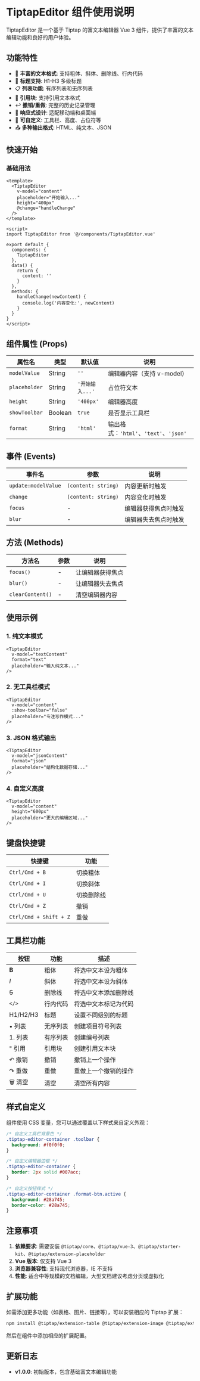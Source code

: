 # TiptapEditor 组件使用说明

TiptapEditor 是一个基于 Tiptap 的富文本编辑器 Vue 3 组件，提供了丰富的文本编辑功能和良好的用户体验。

## 功能特性

- 🚀 **丰富的文本格式**: 支持粗体、斜体、删除线、行内代码
- 📝 **标题支持**: H1-H3 多级标题
- 📋 **列表功能**: 有序列表和无序列表
- 💬 **引用块**: 支持引用文本格式
- ↩️ **撤销/重做**: 完整的历史记录管理
- 📱 **响应式设计**: 适配移动端和桌面端
- 🎨 **可自定义**: 工具栏、高度、占位符等
- 📤 **多种输出格式**: HTML、纯文本、JSON

## 快速开始

### 基础用法

```vue
<template>
  <TiptapEditor
    v-model="content"
    placeholder="开始输入..."
    height="400px"
    @change="handleChange"
  />
</template>

<script>
import TiptapEditor from '@/components/TiptapEditor.vue'

export default {
  components: {
    TiptapEditor
  },
  data() {
    return {
      content: ''
    }
  },
  methods: {
    handleChange(newContent) {
      console.log('内容变化:', newContent)
    }
  }
}
</script>
```

## 组件属性 (Props)

| 属性名 | 类型 | 默认值 | 说明 |
|--------|------|--------|------|
| `modelValue` | String | `''` | 编辑器内容（支持 v-model） |
| `placeholder` | String | `'开始输入...'` | 占位符文本 |
| `height` | String | `'400px'` | 编辑器高度 |
| `showToolbar` | Boolean | `true` | 是否显示工具栏 |
| `format` | String | `'html'` | 输出格式：`'html'`、`'text'`、`'json'` |

## 事件 (Events)

| 事件名 | 参数 | 说明 |
|--------|------|------|
| `update:modelValue` | `(content: string)` | 内容更新时触发 |
| `change` | `(content: string)` | 内容变化时触发 |
| `focus` | - | 编辑器获得焦点时触发 |
| `blur` | - | 编辑器失去焦点时触发 |

## 方法 (Methods)

| 方法名 | 参数 | 说明 |
|--------|------|------|
| `focus()` | - | 让编辑器获得焦点 |
| `blur()` | - | 让编辑器失去焦点 |
| `clearContent()` | - | 清空编辑器内容 |

## 使用示例

### 1. 纯文本模式

```vue
<TiptapEditor
  v-model="textContent"
  format="text"
  placeholder="输入纯文本..."
/>
```

### 2. 无工具栏模式

```vue
<TiptapEditor
  v-model="content"
  :show-toolbar="false"
  placeholder="专注写作模式..."
/>
```

### 3. JSON 格式输出

```vue
<TiptapEditor
  v-model="jsonContent"
  format="json"
  placeholder="结构化数据存储..."
/>
```

### 4. 自定义高度

```vue
<TiptapEditor
  v-model="content"
  height="600px"
  placeholder="更大的编辑区域..."
/>
```

## 键盘快捷键

| 快捷键 | 功能 |
|--------|------|
| `Ctrl/Cmd + B` | 切换粗体 |
| `Ctrl/Cmd + I` | 切换斜体 |
| `Ctrl/Cmd + U` | 切换删除线 |
| `Ctrl/Cmd + Z` | 撤销 |
| `Ctrl/Cmd + Shift + Z` | 重做 |

## 工具栏功能

| 按钮 | 功能 | 描述 |
|------|------|------|
| **B** | 粗体 | 将选中文本设为粗体 |
| *I* | 斜体 | 将选中文本设为斜体 |
| ~~S~~ | 删除线 | 将选中文本添加删除线 |
| `</>` | 行内代码 | 将选中文本标记为代码 |
| H1/H2/H3 | 标题 | 设置不同级别的标题 |
| • 列表 | 无序列表 | 创建项目符号列表 |
| 1. 列表 | 有序列表 | 创建编号列表 |
| " 引用 | 引用块 | 创建引用文本块 |
| ↶ 撤销 | 撤销 | 撤销上一个操作 |
| ↷ 重做 | 重做 | 重做上一个撤销的操作 |
| 🗑️ 清空 | 清空 | 清空所有内容 |

## 样式自定义

组件使用 CSS 变量，您可以通过覆盖以下样式来自定义外观：

```css
/* 自定义工具栏背景色 */
.tiptap-editor-container .toolbar {
  background: #f0f0f0;
}

/* 自定义编辑器边框 */
.tiptap-editor-container {
  border: 2px solid #007acc;
}

/* 自定义按钮样式 */
.tiptap-editor-container .format-btn.active {
  background: #28a745;
  border-color: #28a745;
}
```

## 注意事项

1. **依赖要求**: 需要安装 `@tiptap/core`、`@tiptap/vue-3`、`@tiptap/starter-kit`、`@tiptap/extension-placeholder`
2. **Vue 版本**: 仅支持 Vue 3
3. **浏览器兼容性**: 支持现代浏览器，IE 不支持
4. **性能**: 适合中等规模的文档编辑，大型文档建议考虑分页或虚拟化

## 扩展功能

如需添加更多功能（如表格、图片、链接等），可以安装相应的 Tiptap 扩展：

```bash
npm install @tiptap/extension-table @tiptap/extension-image @tiptap/extension-link
```

然后在组件中添加相应的扩展配置。

## 更新日志

- **v1.0.0**: 初始版本，包含基础富文本编辑功能
